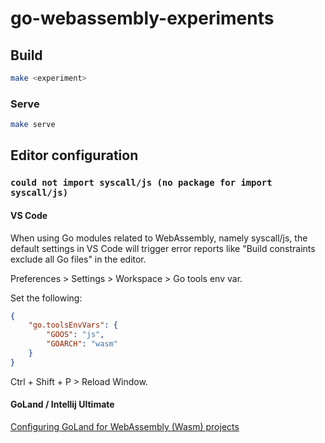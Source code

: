 # go-webassembly-experiments

## Build

```bash
make <experiment>
```

### Serve

```bash
make serve
```

## Editor configuration

### `could not import syscall/js (no package for import syscall/js)`

#### VS Code

When using Go modules related to WebAssembly, namely syscall/js, the default settings in VS Code will trigger error reports like "Build constraints exclude all Go files" in the editor.

Preferences > Settings > Workspace > Go tools env var.

Set the following:

```json
{
    "go.toolsEnvVars": {
        "GOOS": "js",
        "GOARCH": "wasm"
    }
}
```

Ctrl + Shift + P > Reload Window.

#### GoLand / Intellij Ultimate

[Configuring GoLand for WebAssembly (Wasm) projects](https://github.com/golang/go/wiki/Configuring-GoLand-for-WebAssembly)
